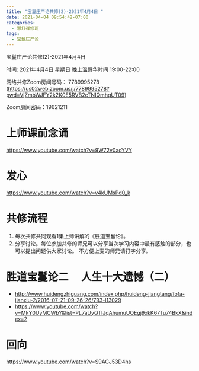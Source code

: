 ```yaml
---
title: "宝鬘庄严论共修(2)-2021年4月4日 "
date: 2021-04-04 09:54:42-07:00
categories:
  - 慧灯禅修班
tags:
  - 宝鬘庄严论
---
```

宝鬘庄严论共修(2)-2021年4月4日 

时间: 2021年4月4日 星期日 晚上温哥华时间 19:00-22:00  

网络共修Zoom房间号码： 7789995278 (<https://us02web.zoom.us/j/7789995278?pwd=VjZmbWJFY2k2K0E5RVB2cTNIQmhqUT09>)

Zoom房间密码：19621211

# 上师课前念诵

<https://www.youtube.com/watch?v=9W72v0aoYVY>

# 发心

<https://www.youtube.com/watch?v=v4kUMsPd0_k>

# 共修流程  

1. 每次共修共同观看1集上师讲解的《胜道宝鬘论》。
2. 分享讨论。每位参加共修的师兄可以分享当次学习内容中最有感触的部分，也可以提出问题供大家讨论。
不方便上麦的师兄请打字分享。

# 胜道宝鬘论二 　人生十大遗憾（二）

- <http://www.huidengzhiguang.com/index.php/huideng-jiangtang/fofa-jianxiu-2/2016-07-21-09-26-26/793-l13029>
- <https://www.youtube.com/watch?v=MkY0UyMCWbY&list=PL7aUyQTIJqAhumuUOEgj9xkK67Tu74BkX&index=2>

# 回向 

<https://www.youtube.com/watch?v=S9ACJ53D4hs>